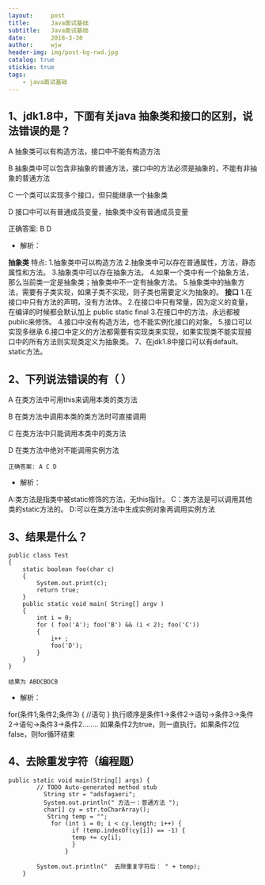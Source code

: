 ```yaml
---
layout:     post
title:      Java面试基础
subtitle:   Java面试基础     
date:       2018-3-30 
author:     wjw
header-img: img/post-bg-rwd.jpg 
catalog: true
stickie: true
tags:
    - java面试基础
--- 
```


## 1、jdk1.8中，下面有关java 抽象类和接口的区别，说法错误的是？


A 抽象类可以有构造方法，接口中不能有构造方法

B 抽象类中可以包含非抽象的普通方法，接口中的方法必须是抽象的，不能有非抽象的普通方法

C 一个类可以实现多个接口，但只能继承一个抽象类

D 接口中可以有普通成员变量，抽象类中没有普通成员变量

正确答案: B D

- 解析：


**抽象类**
特点:
1.抽象类中可以构造方法
2.抽象类中可以存在普通属性，方法，静态属性和方法。
3.抽象类中可以存在抽象方法。
4.如果一个类中有一个抽象方法，那么当前类一定是抽象类；抽象类中不一定有抽象方法。
5.抽象类中的抽象方法，需要有子类实现，如果子类不实现，则子类也需要定义为抽象的。
**接口**
1.在接口中只有方法的声明，没有方法体。
2.在接口中只有常量，因为定义的变量，在编译的时候都会默认加上
public static final 
3.在接口中的方法，永远都被public来修饰。
4.接口中没有构造方法，也不能实例化接口的对象。
5.接口可以实现多继承
6.接口中定义的方法都需要有实现类来实现，如果实现类不能实现接口中的所有方法则实现类定义为抽象类。
7、在jdk1.8中接口可以有default、static方法。

## 2、下列说法错误的有（ ）


A 在类方法中可用this来调用本类的类方法

B 在类方法中调用本类的类方法时可直接调用

C 在类方法中只能调用本类中的类方法

D 在类方法中绝对不能调用实例方法

`正确答案: A C D `

- 解析：

A:类方法是指类中被static修饰的方法，无this指针。
C：类方法是可以调用其他类的static方法的。
D:可以在类方法中生成实例对象再调用实例方法

## 3、结果是什么？
```
public class Test
{
    static boolean foo(char c)
    {
        System.out.print(c);
        return true;
    }
    public static void main( String[] argv )
    {
        int i = 0;
        for ( foo('A'); foo('B') && (i < 2); foo('C'))
        {
            i++ ;
            foo('D');
        }
    }
}
```
`结果为 ABDCBDCB`

- 解析：

 for(条件1;条件2;条件3) {
    //语句
}
执行顺序是条件1->条件2->语句->条件3->条件2->语句->条件3->条件2........
如果条件2为true，则一直执行。如果条件2位false，则for循环结束

## 4、去除重发字符（编程题）

```
public static void main(String[] args) {
		// TODO Auto-generated method stub
		  String str = "adsfagaeri";
		  System.out.println(" 方法一：普通方法 "); 
		  char[] cy = str.toCharArray(); 
		   String temp = ""; 
		    for (int i = 0; i < cy.length; i++) { 
				  if (temp.indexOf(cy[i]) == -1) { 
				  temp += cy[i]; 
				  } 
				} 

		System.out.println("  去除重复字符后： " + temp);
	}
```
